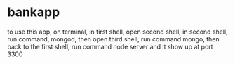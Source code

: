# bankapp

to use this app, on terminal, in first shell, open second shell, in second shell, run command, mongod, then open third shell, run command mongo, then back to the first shell, run command node server and it show up at port 3300 